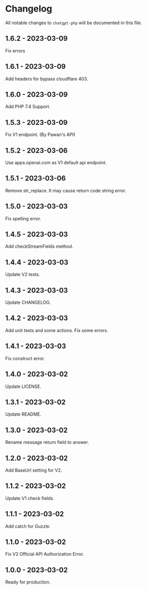 # Changelog

All notable changes to `chatgpt-php` will be documented in this file.

## 1.6.2 - 2023-03-09

Fix errors

## 1.6.1 - 2023-03-09

Add headers for bypass cloudflare 403.

## 1.6.0 - 2023-03-09

Add PHP 7.4 Support.

## 1.5.3 - 2023-03-09

Fix V1 endpoint. (By Pawan's API)

## 1.5.2 - 2023-03-06

Use apps.openai.com as V1 default api endpoint.

## 1.5.1 - 2023-03-06

Remove str_replace.
It may cause return code string error.

## 1.5.0 - 2023-03-03

Fix spelling error.

## 1.4.5 - 2023-03-03

Add checkStreamFields method.

## 1.4.4 - 2023-03-03

Update V2 tests.

## 1.4.3 - 2023-03-03

Update CHANGELOG.

## 1.4.2 - 2023-03-03

Add unit tests and some actions.
Fix some errors.

## 1.4.1 - 2023-03-03

Fix construct error.

## 1.4.0 - 2023-03-02

Update LICENSE.

## 1.3.1 - 2023-03-02

Update README.

## 1.3.0 - 2023-03-02

Rename message return field to answer.

## 1.2.0 - 2023-03-02

Add BaseUrl setting for V2.

## 1.1.2 - 2023-03-02

Update V1 check fields.

## 1.1.1 - 2023-03-02

Add catch for Guzzle.

## 1.1.0 - 2023-03-02

Fix V2 Official API Authorization Error.

## 1.0.0 - 2023-03-02

Ready for production.
